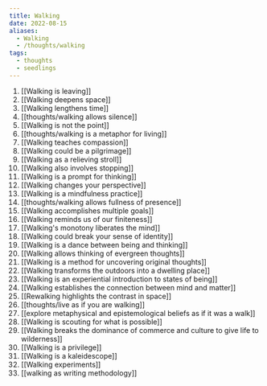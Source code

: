 ```yaml
---
title: Walking
date: 2022-08-15
aliases:
  - Walking
  - /thoughts/walking
tags:
  - thoughts
  - seedlings
---
```

1. [[Walking is leaving]]
2. [[Walking deepens space]]
3. [[Walking lengthens time]]
4. [[thoughts/walking allows silence]]
5. [[Walking is not the point]]
6. [[thoughts/walking is a metaphor for living]]
7. [[Walking teaches compassion]]
8. [[Walking could be a pilgrimage]]
9. [[Walking as a relieving stroll]]
10. [[Walking also involves stopping]]
11. [[Walking is a prompt for thinking]]
12. [[Walking changes your perspective]]
13. [[Walking is a mindfulness practice]]
14. [[thoughts/walking allows fullness of presence]]
15. [[Walking accomplishes multiple goals]]
16. [[Walking reminds us of our finiteness]]
17. [[Walking's monotony liberates the mind]]
18. [[Walking could break your sense of identity]]
19. [[Walking is a dance between being and thinking]]
20. [[Walking allows thinking of evergreen thoughts]]
21. [[Walking is a method for uncovering original thoughts]]
22. [[Walking transforms the outdoors into a dwelling place]]
23. [[Walking is an experiential introduction to states of being]]
24. [[Walking establishes the connection between mind and matter]]
25. [[Rewalking highlights the contrast in space]]
26. [[thoughts/live as if you are walking]]
27. [[explore metaphysical and epistemological beliefs as if it was a walk]]
28. [[Walking is scouting for what is possible]]
29. [[Walking breaks the dominance of commerce and culture to give life to wilderness]]
30. [[Walking is a privilege]]
31. [[Walking is a kaleidescope]]
32. [[Walking experiments]]
33. [[walking as writing methodology]]
